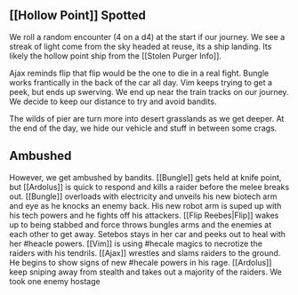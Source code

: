 
## [[Hollow Point]] Spotted

We roll a random encounter (4 on a d4) at the start if our journey. We see a streak of light come from the sky headed at reuse, its a ship landing.  Its likely the hollow point ship from the [[Stolen Purger Info]].

Ajax reminds flip that flip would be the one to die in a real fight. Bungle works frantically in the back of the car all day. Vim keeps trying to get a peek, but ends up swerving. We end up near the train tracks on our journey. We decide to keep our distance to try and avoid bandits.

The wilds of pier are turn more into desert grasslands as we get deeper. At the end of the day, we hide our vehicle and stuff in between some crags. 

## Ambushed

However, we get ambushed by bandits. [[Bungle]] gets held at knife point, but [[Ardolus]] is quick to respond and kills a raider before the melee breaks out. [[Bungle]] overloads with electricity and unveils his new biotech arm and eye as he knocks an enemy back. His new robot arm is suped up with his tech powers and he fights off his attackers. [[Flip Reebes|Flip]] wakes up to being stabbed and force throws bungles arms and the enemies at each other to get away. Setebos stays in her car and peeks out to heal with her #heacle powers. [[Vim]] is using #hecale magics to necrotize the raiders with his tendrils. [[Ajax]] wrestles and slams raiders to the ground. He begins to show signs of new #hecale powers in his rage. [[Ardolus]] keep sniping away from stealth and takes out a majority of the raiders. We took one enemy hostage